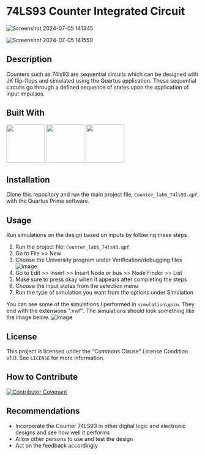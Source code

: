 # 74LS93 Counter Integrated Circuit

![Screenshot 2024-07-05 141345](https://github.com/Osestic/Counter_74LS93/assets/42704298/05da086d-2aba-49e1-8fb0-91285aa36793)

![Screenshot 2024-07-05 141559](https://github.com/Osestic/Counter_74LS93/assets/42704298/c15d0f15-e87a-4226-8d87-023d36e0c7f3)



## Description

Counters such as 74ls93 are sequential circuits which can be designed with JK flip-flops and simulated using the Quartus application. These sequential circuits
go through a defined sequence of states upon the application of input impulses. 
​

## Built With

<img src="https://github.com/Osestic/Counter_74LS93/assets/42704298/b0bd6bc0-3b4e-4e13-84a0-2e33f1cf34ee" width="100"/>


<img src="https://github.com/Osestic/Counter_74LS93/assets/42704298/5474b680-fc7a-431d-9d29-9a068a40c874" width="100"/>

<img src="https://github.com/Osestic/Counter_74LS93/assets/42704298/4b60b35b-471f-4133-b8e4-c176175c3dec" width="100"/>




## Installation
Clone this repository and run the main project file, ```Counter_lab6_74ls93.qpf```, with the Quartus Prime software.


## Usage
Run simulations on the design based on inputs by  following these steps.
1. Run the project file: ```Counter_lab6_74ls93.qpf```
2. Go to File >> New
3. Choose the University program under Verification/debugging files
   ![image](https://github.com/Osestic/74LS93_Counter_Integrated_Circuit/assets/42704298/a8b8c909-c8fc-4ac6-83ba-5d56f0bc776b)
4. Go to Edit >> Insert >> Insert Node or bus >> Node Finder >> List
5. Make sure to press okay when it appears after completing the steps
6. Choose the input states from the selection menu
7. Run the type of simulation you want from the options under Simulation

You can see some of the simulations I performed in ```simulation\qsim```. They end with the extensions ".vwf".
The simulations should look something like the image below.
![image](https://github.com/Osestic/74LS93_Counter_Integrated_Circuit/assets/42704298/dfed01ed-7550-47cf-aab2-9080b603212b)







## License
This project is licensed under the “Commons Clause” License Condition v1.0. See ```LICENSE``` for more information.


## How to Contribute
[![Contributor Covenant](https://img.shields.io/badge/Contributor%20Covenant-2.1-4baaaa.svg)](code_of_conduct.md)


## Recommendations
- Incorporate the Counter 74LS93 in other digital logic and electronic designs and see how well it performs
- Allow other persons to use and test the design
- Act on the feedback accordingly

